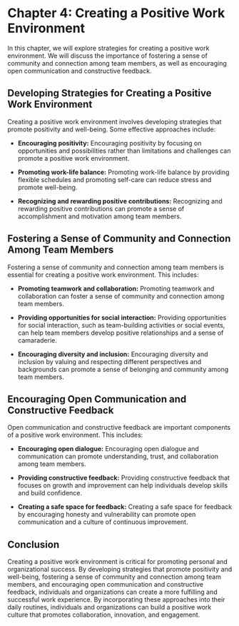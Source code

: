 Chapter 4: Creating a Positive Work Environment
===============================================

In this chapter, we will explore strategies for creating a positive work environment. We will discuss the importance of fostering a sense of community and connection among team members, as well as encouraging open communication and constructive feedback.

Developing Strategies for Creating a Positive Work Environment
--------------------------------------------------------------

Creating a positive work environment involves developing strategies that promote positivity and well-being. Some effective approaches include:

* **Encouraging positivity:** Encouraging positivity by focusing on opportunities and possibilities rather than limitations and challenges can promote a positive work environment.

* **Promoting work-life balance:** Promoting work-life balance by providing flexible schedules and promoting self-care can reduce stress and promote well-being.

* **Recognizing and rewarding positive contributions:** Recognizing and rewarding positive contributions can promote a sense of accomplishment and motivation among team members.

Fostering a Sense of Community and Connection Among Team Members
----------------------------------------------------------------

Fostering a sense of community and connection among team members is essential for creating a positive work environment. This includes:

* **Promoting teamwork and collaboration:** Promoting teamwork and collaboration can foster a sense of community and connection among team members.

* **Providing opportunities for social interaction:** Providing opportunities for social interaction, such as team-building activities or social events, can help team members develop positive relationships and a sense of camaraderie.

* **Encouraging diversity and inclusion:** Encouraging diversity and inclusion by valuing and respecting different perspectives and backgrounds can promote a sense of belonging and community among team members.

Encouraging Open Communication and Constructive Feedback
--------------------------------------------------------

Open communication and constructive feedback are important components of a positive work environment. This includes:

* **Encouraging open dialogue:** Encouraging open dialogue and communication can promote understanding, trust, and collaboration among team members.

* **Providing constructive feedback:** Providing constructive feedback that focuses on growth and improvement can help individuals develop skills and build confidence.

* **Creating a safe space for feedback:** Creating a safe space for feedback by encouraging honesty and vulnerability can promote open communication and a culture of continuous improvement.

Conclusion
----------

Creating a positive work environment is critical for promoting personal and organizational success. By developing strategies that promote positivity and well-being, fostering a sense of community and connection among team members, and encouraging open communication and constructive feedback, individuals and organizations can create a more fulfilling and successful work experience. By incorporating these approaches into their daily routines, individuals and organizations can build a positive work culture that promotes collaboration, innovation, and engagement.
